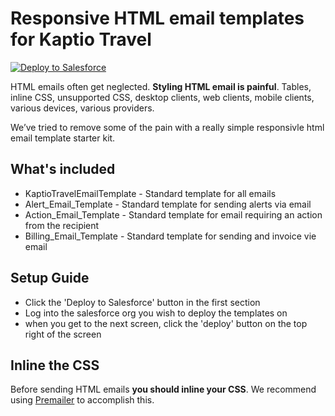 # Responsive HTML email templates for Kaptio Travel

[![Deploy to Salesforce](https://raw.githubusercontent.com/afawcett/githubsfdeploy/master/src/main/webapp/resources/img/deploy.png)](https://githubsfdeploy.herokuapp.com?owner=Kaptio&repo=responsive-html-email-templates)

HTML emails often get neglected. **Styling HTML email is painful**. Tables, inline CSS, unsupported CSS, desktop clients, web clients, mobile clients, various devices, various providers.

We’ve tried to remove some of the pain with a really simple responsivle html email template starter kit.

## What's included
* KaptioTravelEmailTemplate - Standard template for all emails
* Alert_Email_Template - Standard template for sending alerts via email
* Action_Email_Template - Standard template for email requiring an action from the recipient
* Billing_Email_Template - Standard template for sending and invoice vie email

## Setup Guide
* Click the 'Deploy to Salesforce' button in the first section
* Log into the salesforce org you wish to deploy the templates on
* when you get to the next screen, click the 'deploy' button on the top right of the screen

## Inline the CSS
Before sending HTML emails **you should inline your CSS**.
We recommend using [Premailer](http://premailer.dialect.ca/) to accomplish this.
